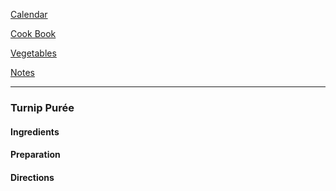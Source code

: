 [Calendar](https://github.com/vmsmith/EDT/blob/master/calendar.md)   

[Cook Book](https://github.com/vmsmith/CookBook/blob/master/README.md)   

[Vegetables](https://github.com/vmsmith/CookBook/blob/master/vegetables.md)   

[Notes](https://github.com/vmsmith/CookBook/blob/master/notes.md)   

-----    

### Turnip Purée   

#### Ingredients   



#### Preparation   



#### Directions    
